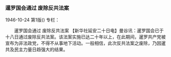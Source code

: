 ### 暹罗国会通过  废除反共法案

1946-10-24
第1版()
专栏：

　　暹罗国会通过
    废除反共法案
    【新华社延安二十日电】曼谷讯：暹罗国会已于十八日通过废除反共法案。该法案实施已达二十年以上，在此期间，暹罗共产党被宣布为非法政党，不得不从事地下活动。一般相信，此次反共法案之废除，乃因暹共及民主力量日趋强大的结果。
